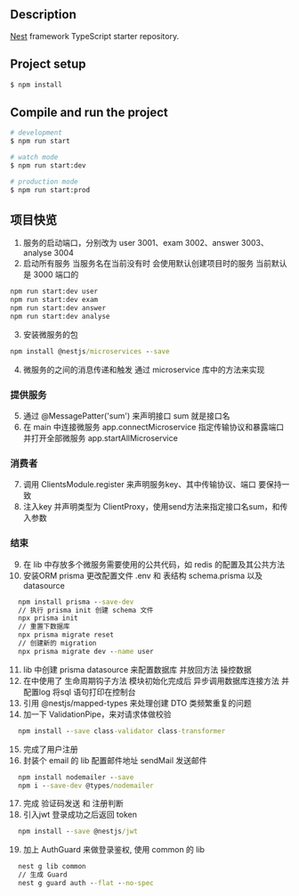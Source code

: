 ## Description

[Nest](https://github.com/nestjs/nest) framework TypeScript starter repository.

## Project setup

```bash
$ npm install
```

## Compile and run the project

```bash
# development
$ npm run start

# watch mode
$ npm run start:dev

# production mode
$ npm run start:prod
```

## 项目快览

1. 服务的启动端口，分别改为 user 3001、exam 3002、answer 3003、analyse 3004
2. 启动所有服务 当服务名在当前没有时 会使用默认创建项目时的服务 当前默认是 3000 端口的

```cmd
npm run start:dev user
npm run start:dev exam
npm run start:dev answer
npm run start:dev analyse
```

3. 安装微服务的包

```cmd
npm install @nestjs/microservices --save
```

4. 微服务的之间的消息传递和触发 通过 microservice 库中的方法来实现

### 提供服务

5. 通过 @MessagePatter('sum') 来声明接口 sum 就是接口名
6. 在 main 中连接微服务 app.connectMicroservice 指定传输协议和暴露端口 并打开全部微服务 app.startAllMicroservice

### 消费者

7. 调用 ClientsModule.register 来声明服务key、其中传输协议、端口 要保持一致
8. 注入key 并声明类型为 ClientProxy，使用send方法来指定接口名sum，和传入参数

### 结束

9. 在 lib 中存放多个微服务需要使用的公共代码，如 redis 的配置及其公共方法
10. 安装ORM prisma 更改配置文件 .env 和 表结构 schema.prisma 以及 datasource

```cmd
  npm install prisma --save-dev
  // 执行 prisma init 创建 schema 文件
  npx prisma init
  // 重置下数据库
  npx prisma migrate reset
  // 创建新的 migration
  npx prisma migrate dev --name user
```

11. lib 中创建 prisma datasource 来配置数据库 并放回方法 操控数据
12. 在中使用了 生命周期钩子方法 模块初始化完成后 异步调用数据库连接方法 并配置log 将sql 语句打印在控制台
13. 引用 @nestjs/mapped-types 来处理创建 DTO 类频繁重复的问题
14. 加一下 ValidationPipe，来对请求体做校验

```cmd
  npm install --save class-validator class-transformer
```

15. 完成了用户注册
16. 封装个 email 的 lib 配置邮件地址 sendMail 发送邮件

```cmd
  npm install nodemailer --save
  npm i --save-dev @types/nodemailer
```

17. 完成 验证码发送 和 注册判断
18. 引入jwt 登录成功之后返回 token

```cmd
  npm install --save @nestjs/jwt
```

19. 加上 AuthGuard 来做登录鉴权, 使用 common 的 lib

```cmd
  nest g lib common
  // 生成 Guard
  nest g guard auth --flat --no-spec
```
